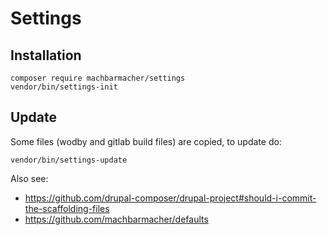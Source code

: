 # Settings

## Installation

```
composer require machbarmacher/settings
vendor/bin/settings-init

```

## Update

Some files (wodby and gitlab build files) are copied, to update do:
```
vendor/bin/settings-update

```


Also see:

* https://github.com/drupal-composer/drupal-project#should-i-commit-the-scaffolding-files
* https://github.com/machbarmacher/defaults

